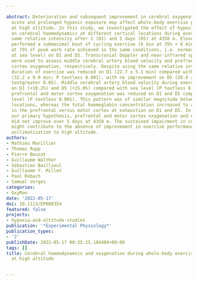---
abstract: Deterioration and subsequent improvement in cerebral oxygenation during
  acute and prolonged hypoxic exposure may affect whole-body exercise performance
  at high altitude. In this study, we investigated the effect of hypoxic exposure
  on cerebral haemodynamics at different cortical locations during exercise at the
  same relative intensity after 1 (D1) and 5 days (D5) at 4350 m. Eleven male subjects
  performed a submaximal bout of cycling exercise (6 min at 35% + 6 min at 55% + time-to-exhaustion
  at 75% of peak work rate achieved in the same conditions, i.e. normoxia or hypoxia
  at sea level) on D1 and D5. Transcranial Doppler and near-infrared spectroscopy
  were used to assess middle cerebral artery blood velocity and prefrontal and motor
  cortex oxygenation, respectively. Despite using the same relative intensity, the
  duration of exercise was reduced on D1 (22.7 ± 5.1 min) compared with sea level
  (32.2 ± 9.0 min; P textless 0.001), with no improvement on D5 (20.9 ± 6.3 min; P
  textgreater 0.05). Middle cerebral artery blood velocity during exercise was elevated
  on D1 (+18.2%) and D5 (+15.0%) compared with sea level (P textless 0.001). However,
  prefrontal and motor cortex oxygenation was reduced on D1 and D5 compared with sea
  level (P textless 0.001). This pattern was of similar magnitude between cortical
  locations, whereas the total haemoglobin concentration increased to a greater extent
  in the prefrontal versus motor cortex at exhaustion on D1 and D5. In contrast to
  our primary hypothesis, prefrontal and motor cortex oxygenation and exercise performance
  did not improve over 5 days at 4350 m. The sustained impairment in cerebral oxygenation
  might contribute to the absence of improvement in exercise performance after partial
  acclimatization to high altitude.
authors:
- Mathieu Marillier
- Thomas Rupp
- Pierre Bouzat
- Guillaume Walther
- Sébastien Baillieul
- Guillaume Y. Millet
- Paul Robach
- Samuel Verges
categories:
- OxyMon
date: '2022-05-17'
doi: 10.1113/EP088354
featured: false
projects:
- hypoxia-and-altitude-studies
publication: '*Experimental Physiology*'
publication_types:
- '2'
publishDate: 2022-05-17 08:35:25.184404+00:00
tags: []
title: Cerebral haemodynamics and oxygenation during whole‐body exercise over 5 days
  at high altitude

---
